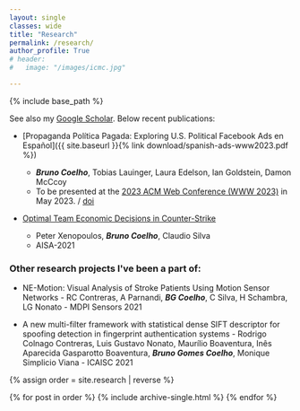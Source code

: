 ```yaml
---
layout: single
classes: wide
title: "Research"
permalink: /research/
author_profile: True
# header:
#   image: "/images/icmc.jpg"

---
```


{% include base_path %}

See also my [Google Scholar](https://scholar.google.com/citations?user=xu1_CAUAAAAJ). Below recent publications:

- [Propaganda Política Pagada: Exploring U.S. Political Facebook Ads en Español]({{ site.baseurl }}{% link download/spanish-ads-www2023.pdf %}) 
	- ***Bruno Coelho***, Tobias Lauinger, Laura Edelson, Ian Goldstein, Damon McCcoy 
	- To be presented at the [2023 ACM Web Conference (WWW 2023)](https://www2023.thewebconf.org/) in May 2023. / [doi](https://doi.org/10.1145/3543507.3583425)

- [Optimal Team Economic Decisions in Counter-Strike](https://arxiv.org/abs/2109.12990)
	- Peter Xenopoulos, ***Bruno Coelho***, Claudio Silva
	- AISA-2021 

### Other research projects I've been a part of:
- NE-Motion: Visual Analysis of Stroke Patients Using Motion Sensor Networks - RC Contreras, A Parnandi, ***BG Coelho***, C Silva, H Schambra, LG Nonato - MDPI Sensors 2021 

- A new multi-filter framework with statistical dense SIFT descriptor for spoofing detection in fingerprint authentication systems - Rodrigo Colnago Contreras, Luis Gustavo Nonato, Maurílio Boaventura, Inês Aparecida Gasparotto Boaventura, ***Bruno Gomes Coelho***, Monique Simplicio Viana -  ICAISC 2021


{% assign order = site.research | reverse %}

{% for post in order %}
  {% include archive-single.html %}
{% endfor %}

